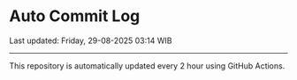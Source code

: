 # Auto Commit Log

Last updated: Friday, 29-08-2025 03:14 WIB

---

This repository is automatically updated every 2 hour using GitHub Actions.
